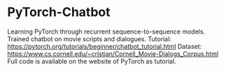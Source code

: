 # PyTorch-Chatbot
Learning PyTorch through recurrent sequence-to-sequence models. Trained chatbot on movie scripts and dialogues. Tutorial: https://pytorch.org/tutorials/beginner/chatbot_tutorial.html Dataset: https://www.cs.cornell.edu/~cristian/Cornell_Movie-Dialogs_Corpus.html
Full code is available on the website of PyTorch as tutorial.
